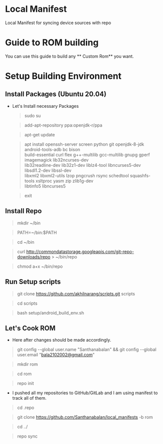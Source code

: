 # Local Manifest
Local Manifest for syncing device sources with repo
# Guide to ROM building

You can use this guide to build any ** Custom Rom** you want.


# Setup Building Environment

## Install Packages (Ubuntu 20.04)

- Let's Install necessary Packages
	> sudo su
	
	> add-apt-repository ppa:openjdk-r/ppa
	
	> apt-get update

	> apt install openssh-server screen python git openjdk-8-jdk android-tools-adb bc bison \
	build-essential curl flex g++-multilib gcc-multilib gnupg gperf imagemagick lib32ncurses-dev \
	lib32readline-dev lib32z1-dev  liblz4-tool libncurses5-dev libsdl1.2-dev libssl-dev \
	libxml2 libxml2-utils lzop pngcrush rsync schedtool squashfs-tools xsltproc yasm zip zlib1g-dev \
	libtinfo5 libncurses5

	> exit
## Install Repo

> mkdir ~/bin
	
> PATH=~/bin:$PATH

> cd ~/bin

> curl http://commondatastorage.googleapis.com/git-repo-downloads/repo > ~/bin/repo

> chmod a+x ~/bin/repo
## Run Setup scripts

> git clone https://github.com/akhilnarang/scripts.git scripts

> cd scripts

> bash setup/android_build_env.sh
## Let's Cook ROM
- Here after changes should be made accordingly.
> git config --global user.name "Santhanabalan" && git config --global user.email "bala2102002@gmail.com"

> mkdir rom

> cd rom

> repo init 
- I pushed all my repositories to GitHub/GitLab and I am using manifest to track all of them.

> cd .repo

> git clone https://github.com/Santhanabalan/local_manifests -b rom

> cd ../

> repo sync